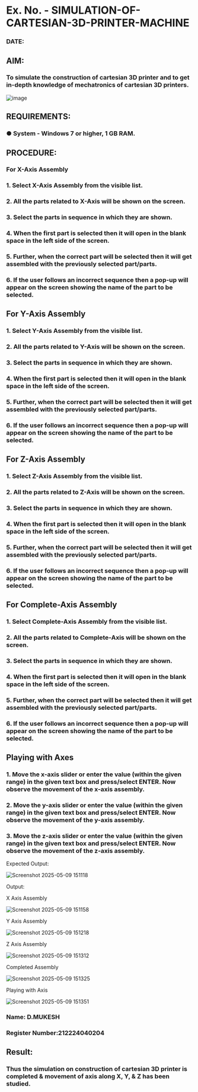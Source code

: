 # Ex. No.  - SIMULATION-OF-CARTESIAN-3D-PRINTER-MACHINE
### DATE: 

## AIM:
### To simulate the construction of cartesian 3D printer and to get in-depth knowledge of mechatronics of cartesian 3D printers.

![image](https://github.com/Sellakumar1987/Ex.-No.-3---SIMULATION-OF-CARTESIAN-3D-PRINTER-MACHINE/assets/113594316/69572917-1257-45d7-bf57-ff48a6e5a711)

## REQUIREMENTS:
### ●	System - Windows 7 or higher, 1 GB RAM.

## PROCEDURE:
### For X-Axis Assembly
###   1.	Select X-Axis Assembly from the visible list.
###   2.	All the parts related to X-Axis will be shown on the screen.
###   3.	Select the parts in sequence in which they are shown.
###   4.	When the first part is selected then it will open in the blank space in the left side of the screen.
###   5.	Further, when the correct part will be selected then it will get assembled with the previously selected part/parts.
###   6.	If the user follows an incorrect sequence then a pop-up will appear on the screen showing the name of the part to be selected.

## For Y-Axis Assembly
###   1.	Select Y-Axis Assembly from the visible list.
###   2.	All the parts related to Y-Axis will be shown on the screen.
###   3.	Select the parts in sequence in which they are shown.
###   4.	When the first part is selected then it will open in the blank space in the left side of the screen.
###   5.	Further, when the correct part will be selected then it will get assembled with the previously selected part/parts.
###   6.	If the user follows an incorrect sequence then a pop-up will appear on the screen showing the name of the part to be selected.

## For Z-Axis Assembly
###   1.	Select Z-Axis Assembly from the visible list.
###   2.	All the parts related to Z-Axis will be shown on the screen.
###   3.	Select the parts in sequence in which they are shown.
###   4.	When the first part is selected then it will open in the blank space in the left side of the screen.
###   5.	Further, when the correct part will be selected then it will get assembled with the previously selected part/parts.
###   6.	If the user follows an incorrect sequence then a pop-up will appear on the screen showing the name of the part to be selected.

## For Complete-Axis Assembly
###   1.	Select Complete-Axis Assembly from the visible list.
###   2.	All the parts related to Complete-Axis will be shown on the screen.
###   3.	Select the parts in sequence in which they are shown.
###   4.	When the first part is selected then it will open in the blank space in the left side of the screen.
###   5.	Further, when the correct part will be selected then it will get assembled with the previously selected part/parts.
###   6.	If the user follows an incorrect sequence then a pop-up will appear on the screen showing the name of the part to be selected.

## Playing with Axes
###   1.	Move the x-axis slider or enter the value (within the given range) in the given text box and press/select ENTER. Now observe the movement of the x-axis assembly.
###   2.	Move the y-axis slider or enter the value (within the given range) in the given text box and press/select ENTER. Now observe the movement of the y-axis assembly.
###   3.	Move the z-axis slider or enter the value (within the given range) in the given text box and press/select ENTER. Now observe the movement of the z-axis assembly.

Expected Output:

![Screenshot 2025-05-09 151118](https://github.com/user-attachments/assets/0d01c8b9-6d05-432a-af12-5eaaf941e0ab)

Output:

X Axis Assembly

![Screenshot 2025-05-09 151158](https://github.com/user-attachments/assets/f9f1aafb-c0ec-4b66-906a-61c97b60ce20)

Y Axis Assembly

![Screenshot 2025-05-09 151218](https://github.com/user-attachments/assets/1f52cc26-4720-4ffd-a578-3f00d7d35879)

Z Axis Assembly

![Screenshot 2025-05-09 151312](https://github.com/user-attachments/assets/157de6bd-755e-4583-b836-401b3d67b9fc)

Completed Assembly

![Screenshot 2025-05-09 151325](https://github.com/user-attachments/assets/30f149f4-e7b1-48b0-bcf5-1c66133cf7f6)

Playing with Axis

![Screenshot 2025-05-09 151351](https://github.com/user-attachments/assets/e79125b9-30cc-496b-b1e3-cc7532373889)

### Name: D.MUKESH
### Register Number:212224040204

## Result: 
### Thus the simulation on construction of cartesian 3D printer is completed & movement of axis along X, Y, & Z has been studied.
